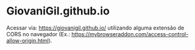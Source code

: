# GiovaniGil.github.io
Acessar via: https://giovanigil.github.io/ utilizando alguma extensão de CORS no navegador (Ex.: https://mybrowseraddon.com/access-control-allow-origin.html).
